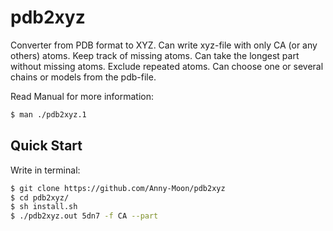 # pdb2xyz
Converter from PDB format to XYZ. Can write xyz-file with only CA (or any others) atoms.
Keep track of missing atoms. Can take the longest part without missing atoms.
Exclude repeated atoms.
Can choose one or several chains or models from the pdb-file.

Read Manual for more information:
```bash
$ man ./pdb2xyz.1
```
## Quick Start
Write in terminal:
```bash
$ git clone https://github.com/Anny-Moon/pdb2xyz
$ cd pdb2xyz/
$ sh install.sh
$ ./pdb2xyz.out 5dn7 -f CA --part
```